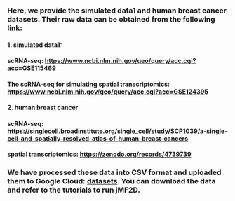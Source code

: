 ### Here, we provide the simulated data1 and human breast cancer datasets. Their raw data can be obtained from the following link: 

#### 1. simulated data1:  

#### scRNA-seq: https://www.ncbi.nlm.nih.gov/geo/query/acc.cgi?acc=GSE115469 

#### The scRNA-seq for simulating spatial transcriptomics: https://www.ncbi.nlm.nih.gov/geo/query/acc.cgi?acc=GSE124395  

#### 2. human breast cancer 

#### scRNA-seq: https://singlecell.broadinstitute.org/single_cell/study/SCP1039/a-single-cell-and-spatially-resolved-atlas-of-human-breast-cancers

#### spatial transcriptomics: https://zenodo.org/records/4739739



### We have processed these data into CSV format and uploaded them to Google Cloud: [datasets](https://drive.google.com/drive/folders/1tZdHL0QrlbxBE9h9FHCC4qafn2NFJVUX). You can download the data and refer to the tutorials to run jMF2D.


